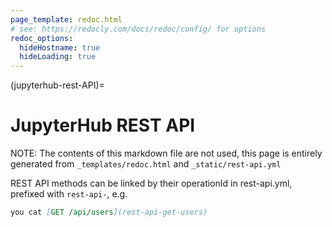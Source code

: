 ```yaml
---
page_template: redoc.html
# see: https://redocly.com/docs/redoc/config/ for options
redoc_options:
  hideHostname: true
  hideLoading: true
---
```


(jupyterhub-rest-API)=

# JupyterHub REST API

NOTE: The contents of this markdown file are not used,
this page is entirely generated from `_templates/redoc.html` and `_static/rest-api.yml`

REST API methods can be linked by their operationId in rest-api.yml,
prefixed with `rest-api-`, e.g.

```markdown
you cat [GET /api/users](rest-api-get-users)
```

```{jupyterhub-rest-api-links}

```
